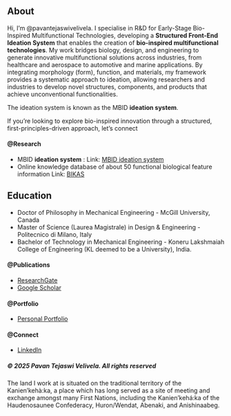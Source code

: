 ## About
Hi, I’m @pavantejaswivelivela. 
I specialise in R&D for Early-Stage Bio-Inspired Multifunctional Technologies, developing a **Structured Front-End Ideation System** that enables the creation of **bio-inspired multifunctional technologies**. My work bridges biology, design, and engineering to generate innovative multifunctional solutions across industries, from healthcare and aerospace to automotive and marine applications.
By integrating morphology (form), function, and materials, my framework provides a systematic approach to ideation, allowing researchers and industries to develop novel structures, components, and products that achieve unconventional functionalities.

The ideation system is known as the MBID **ideation system**.

If you’re looking to explore bio-inspired innovation through a structured, first-principles-driven approach, let’s connect

#### @Research
- MBID **ideation system** : Link: [MBID ideation system](https://pavantejaswivelivela.github.io/MBID-ideation-system/)
- Online knowledge database of about 50 functional biological feature information Link: [BIKAS](https://bikas.onrender.com/)

## Education
- Doctor of Philosophy in Mechanical Engineering - McGill University, Canada
- Master of Science (Laurea Magistrale) in Design & Engineering - Politecnico di Milano, Italy
- Bachelor of Technology in Mechanical Engineering - Koneru Lakshmaiah College of Engineering (KL deemed to be a University), India.
  
#### @Publications 
- [ResearchGate](https://www.researchgate.net/profile/Pavan-Velivela)
- [Google Scholar](https://scholar.google.ca/citations?user=gCrwkigAAAAJ&hl=en)

#### @Portfolio
- [Personal Portfolio](https://sites.google.com/view/pavantejaswi-velivela)

#### @Connect
- [LinkedIn](https://www.linkedin.com/in/pavantejaswivelivela/)


<h5> &copy; 2025 Pavan Tejaswi Velivela. All rights reserved </h5>
The land I work at is situated on the traditional territory of the Kanien’kehà:ka, a place which has long served as a site of meeting and exchange amongst many First Nations, including the Kanien’kehá:ka of the Haudenosaunee Confederacy, Huron/Wendat, Abenaki, and Anishinaabeg. 

